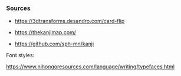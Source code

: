 


### Sources

- https://3dtransforms.desandro.com/card-flip

- https://thekanjimap.com/

- https://github.com/sph-mn/kanji


Font styles:

https://www.nihongoresources.com/language/writing/typefaces.html
